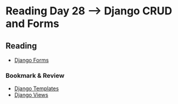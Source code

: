 # Reading Day 28 --> Django CRUD and Forms

## Reading
* [Django Forms](https://developer.mozilla.org/en-US/docs/Learn/Server-side/Django/Forms)

### Bookmark & Review
* [Django Templates](https://developer.mozilla.org/en-US/docs/Learn/Server-side/Django/Home_page)
* [Django Views](https://developer.mozilla.org/en-US/docs/Learn/Server-side/Django/Generic_views)